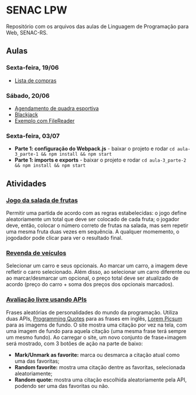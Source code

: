 # SENAC LPW

Repositório com os arquivos das aulas de Linguagem de Programação para Web, SENAC-RS.

## Aulas

### Sexta-feira, 19/06
  * [Lista de compras](https://jef-oliveira.github.io/senac-lpw/aula-1/list.html)

### Sábado, 20/06
  * [Agendamento de quadra esportiva](https://jef-oliveira.github.io/senac-lpw/aula-2/quadra.html)
  * [Blackjack](https://jef-oliveira.github.io/senac-lpw/blackjack)
  * [Exemplo com FileReader](https://jef-oliveira.github.io/senac-lpw/file-reader/form.html)
  
### Sexta-feira, 03/07
  * **Parte 1: configuração do Webpack.js** - baixar o projeto e rodar `cd aula-3_parte-1 && npm install && npm start`
  * **Parte 1: imports e exports** - baixar o projeto e rodar `cd aula-3_parte-2 && npm install && npm start`
  
## Atividades
  ### [Jogo da salada de frutas](https://jef-oliveira.github.io/senac-lpw/salada)
  
  Permitir uma partida de acordo com as regras estabelecidas: o jogo define aleatoriamente um total que deve ser colocado de cada fruta; o jogador deve, então, colocar o número correto de frutas na salada, mas sem repetir uma mesma fruta duas vezes em sequência. A qualquer momemento, o jogodador pode clicar para ver o resultado final.
  
  ### [Revenda de veículos](https://jef-oliveira.github.io/senac-lpw/herbie)
  Selecionar um carro e seus opcionais. Ao marcar um carro, a imagem deve refletir o carro selecionado. Além disso, ao selecionar um carro diferente ou ao marcar/desmarcar um opcional, o preço total deve ser atualizado de acordo (preço do carro + soma dos preços dos opcionais marcados).
  
  ### [Avaliação livre usando APIs](https://jef-oliveira.github.io/senac-lpw/avaliacao-api)
  Frases aleatórias de personalidades do mundo da programação. Utiliza duas APIs, [Programming Quotes](http://quotes.stormconsultancy.co.uk/api) para as frases em inglês, [Lorem Picsum](https://picsum.photos) para as imagems de fundo. O site mostra uma citação por vez na tela, com uma imagem de fundo para aquela citação (uma mesma frase terá sempre um mesmo fundo). Ao carregar o site, um novo conjunto de frase+imagem será mostrado, com 3 botões de ação na parte de baixo: 
  * **Mark/Unmark as favorite:** marca ou desmarca a citação atual como uma das favoritas;
  * **Random favorite:** mostra uma citação dentre as favoritas, selecionada aleatoriamente;
  * **Random quote:** mostra uma citação escolhida aleatoriamente pela API, podendo ser uma das favoritas ou não.
